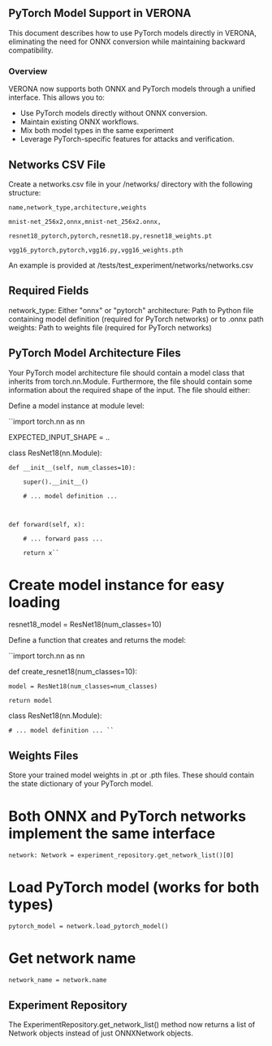 ## PyTorch Model Support in VERONA
This document describes how to use PyTorch models directly in VERONA, eliminating the need for ONNX conversion while maintaining backward compatibility.

### Overview
VERONA now supports both ONNX and PyTorch models through a unified interface. This allows you to:

- Use PyTorch models directly without ONNX conversion. 
- Maintain existing ONNX workflows. 
- Mix both model types in the same experiment
- Leverage PyTorch-specific features for attacks and verification.


## Networks CSV File
Create a networks.csv file in your /networks/ directory with the following structure:

``name,network_type,architecture,weights``

``mnist-net_256x2,onnx,mnist-net_256x2.onnx,``

``resnet18_pytorch,pytorch,resnet18.py,resnet18_weights.pt``

``vgg16_pytorch,pytorch,vgg16.py,vgg16_weights.pth``

An example is provided at /tests/test_experiment/networks/networks.csv


## Required Fields
network_type: Either "onnx" or "pytorch"
architecture: Path to Python file containing model definition (required for PyTorch networks) or to .onnx path
weights: Path to weights file (required for PyTorch networks)

## PyTorch Model Architecture Files
Your PyTorch model architecture file should contain a model class that inherits from torch.nn.Module. 
Furthermore, the file should contain some information about the required shape of the input. 
The file should either:

Define a model instance at module level:

``import torch.nn as nn

EXPECTED_INPUT_SHAPE = ..

class ResNet18(nn.Module):

    def __init__(self, num_classes=10):

        super().__init__()

        # ... model definition ...

    

    def forward(self, x):

        # ... forward pass ...

        return x``

# Create model instance for easy loading

resnet18_model = ResNet18(num_classes=10)

Define a function that creates and returns the model:

``import torch.nn as nn

def create_resnet18(num_classes=10):

    model = ResNet18(num_classes=num_classes)

    return model

class ResNet18(nn.Module):

    # ... model definition ... ``


## Weights Files
Store your trained model weights in .pt or .pth files. These should contain the state dictionary of your PyTorch model.

# Both ONNX and PyTorch networks implement the same interface

``network: Network = experiment_repository.get_network_list()[0]``

# Load PyTorch model (works for both types)

``pytorch_model = network.load_pytorch_model()``

# Get network name

``network_name = network.name``



## Experiment Repository
The ExperimentRepository.get_network_list() method now returns a list of Network objects instead of just ONNXNetwork objects.

